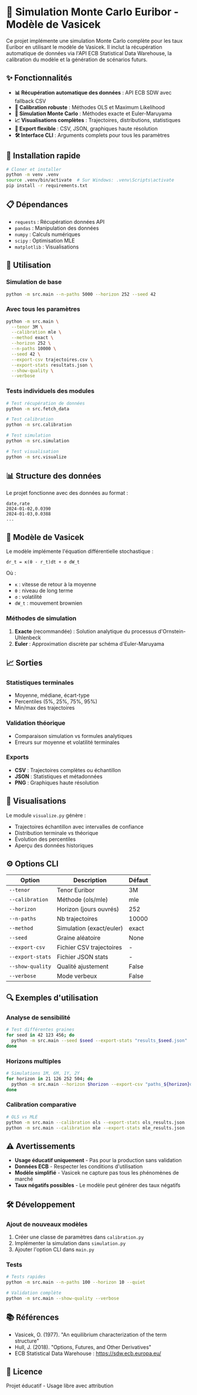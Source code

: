 # 🎯 Simulation Monte Carlo Euribor - Modèle de Vasicek

Ce projet implémente une simulation Monte Carlo complète pour les taux Euribor en utilisant le modèle de Vasicek. Il inclut la récupération automatique de données via l'API ECB Statistical Data Warehouse, la calibration du modèle et la génération de scénarios futurs.

## ✨ Fonctionnalités

- **📊 Récupération automatique des données** : API ECB SDW avec fallback CSV
- **🔧 Calibration robuste** : Méthodes OLS et Maximum Likelihood
- **🎲 Simulation Monte Carlo** : Méthodes exacte et Euler-Maruyama
- **📈 Visualisations complètes** : Trajectoires, distributions, statistiques
- **💾 Export flexible** : CSV, JSON, graphiques haute résolution
- **🛠️ Interface CLI** : Arguments complets pour tous les paramètres

## 🚀 Installation rapide

```bash
# Cloner et installer
python -m venv .venv
source .venv/bin/activate  # Sur Windows: .venv\Scripts\activate
pip install -r requirements.txt
```

## 📋 Dépendances

- `requests` : Récupération données API
- `pandas` : Manipulation des données
- `numpy` : Calculs numériques
- `scipy` : Optimisation MLE
- `matplotlib` : Visualisations

## 🎯 Utilisation

### Simulation de base
```bash
python -m src.main --n-paths 5000 --horizon 252 --seed 42
```

### Avec tous les paramètres
```bash
python -m src.main \
  --tenor 3M \
  --calibration mle \
  --method exact \
  --horizon 252 \
  --n-paths 10000 \
  --seed 42 \
  --export-csv trajectoires.csv \
  --export-stats resultats.json \
  --show-quality \
  --verbose
```

### Tests individuels des modules
```bash
# Test récupération de données
python -m src.fetch_data

# Test calibration
python -m src.calibration  

# Test simulation
python -m src.simulation

# Test visualisation
python -m src.visualize
```

## 📊 Structure des données

Le projet fonctionne avec des données au format :
```csv
date,rate
2024-01-02,0.0390
2024-01-03,0.0388
...
```

## 🔧 Modèle de Vasicek

Le modèle implémente l'équation différentielle stochastique :

```
dr_t = κ(θ - r_t)dt + σ dW_t
```

Où :
- `κ` : vitesse de retour à la moyenne
- `θ` : niveau de long terme  
- `σ` : volatilité
- `dW_t` : mouvement brownien

### Méthodes de simulation

1. **Exacte** (recommandée) : Solution analytique du processus d'Ornstein-Uhlenbeck
2. **Euler** : Approximation discrète par schéma d'Euler-Maruyama

## 📈 Sorties

### Statistiques terminales
- Moyenne, médiane, écart-type
- Percentiles (5%, 25%, 75%, 95%)
- Min/max des trajectoires

### Validation théorique
- Comparaison simulation vs formules analytiques
- Erreurs sur moyenne et volatilité terminales

### Exports
- **CSV** : Trajectoires complètes ou échantillon
- **JSON** : Statistiques et métadonnées
- **PNG** : Graphiques haute résolution

## 🎨 Visualisations

Le module `visualize.py` génère :
- Trajectoires échantillon avec intervalles de confiance
- Distribution terminale vs théorique
- Évolution des percentiles
- Aperçu des données historiques

## ⚙️ Options CLI

| Option | Description | Défaut |
|--------|-------------|---------|
| `--tenor` | Tenor Euribor | 3M |
| `--calibration` | Méthode (ols/mle) | mle |
| `--horizon` | Horizon (jours ouvrés) | 252 |
| `--n-paths` | Nb trajectoires | 10000 |
| `--method` | Simulation (exact/euler) | exact |
| `--seed` | Graine aléatoire | None |
| `--export-csv` | Fichier CSV trajectoires | - |
| `--export-stats` | Fichier JSON stats | - |
| `--show-quality` | Qualité ajustement | False |
| `--verbose` | Mode verbeux | False |

## 🔍 Exemples d'utilisation

### Analyse de sensibilité
```bash
# Test différentes graines
for seed in 42 123 456; do
  python -m src.main --seed $seed --export-stats "results_$seed.json"
done
```

### Horizons multiples
```bash
# Simulations 1M, 6M, 1Y, 2Y
for horizon in 21 126 252 504; do
  python -m src.main --horizon $horizon --export-csv "paths_${horizon}d.csv"
done
```

### Calibration comparative
```bash
# OLS vs MLE
python -m src.main --calibration ols --export-stats ols_results.json
python -m src.main --calibration mle --export-stats mle_results.json
```

## ⚠️ Avertissements

- **Usage éducatif uniquement** - Pas pour la production sans validation
- **Données ECB** - Respecter les conditions d'utilisation
- **Modèle simplifié** - Vasicek ne capture pas tous les phénomènes de marché
- **Taux négatifs possibles** - Le modèle peut générer des taux négatifs

## 🛠️ Développement

### Ajout de nouveaux modèles
1. Créer une classe de paramètres dans `calibration.py`
2. Implémenter la simulation dans `simulation.py`
3. Ajouter l'option CLI dans `main.py`

### Tests
```bash
# Tests rapides
python -m src.main --n-paths 100 --horizon 10 --quiet

# Validation complète
python -m src.main --show-quality --verbose
```

## 📚 Références

- Vasicek, O. (1977). "An equilibrium characterization of the term structure"
- Hull, J. (2018). "Options, Futures, and Other Derivatives" 
- ECB Statistical Data Warehouse : https://sdw.ecb.europa.eu/

## 📄 Licence

Projet éducatif - Usage libre avec attribution
